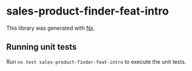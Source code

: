 # sales-product-finder-feat-intro

This library was generated with [Nx](https://nx.dev).

## Running unit tests

Run `nx test sales-product-finder-feat-intro` to execute the unit tests.
